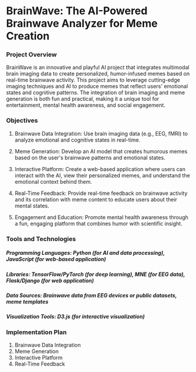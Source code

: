 # BrainWave: The AI-Powered Brainwave Analyzer for Meme Creation

### Project Overview
BrainWave is an innovative and playful AI project that integrates multimodal brain imaging data to create personalized, humor-infused memes based on real-time brainwave activity. This project aims to leverage cutting-edge imaging techniques and AI to produce memes that reflect users' emotional states and cognitive patterns. The integration of brain imaging and meme generation is both fun and practical, making it a unique tool for entertainment, mental health awareness, and social engagement.

### Objectives
1. Brainwave Data Integration:
    Use brain imaging data (e.g., EEG, fMRI) to analyze emotional and cognitive states in real-time.

2. Meme Generation:
    Develop an AI model that creates humorous memes based on the user's brainwave patterns and emotional states.

3. Interactive Platform:
    Create a web-based application where users can interact with the AI, view their personalized memes, and understand the emotional context behind them.

5. Real-Time Feedback:
    Provide real-time feedback on brainwave activity and its correlation with meme content to educate users about their mental states.

6. Engagement and Education:
    Promote mental health awareness through a fun, engaging platform that combines humor with scientific insight.

### Tools and Technologies
##### Programming Languages: Python (for AI and data processing), JavaScript (for web-based application)
##### Libraries: TensorFlow/PyTorch (for deep learning), MNE (for EEG data), Flask/Django (for web application)
##### Data Sources: Brainwave data from EEG devices or public datasets, meme templates
##### Visualization Tools: D3.js (for interactive visualization)

### Implementation Plan
1. Brainwave Data Integration
2. Meme Generation
3. Interactive Platform
4. Real-Time Feedback
